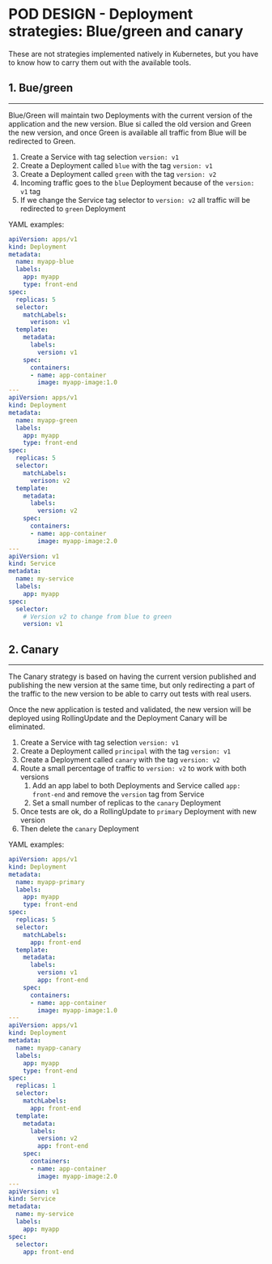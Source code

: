 # POD DESIGN - Deployment strategies: Blue/green and canary

These are not strategies implemented natively in Kubernetes, but you have to know how to carry them out with the available tools.

## **1. Bue/green**
---

Blue/Green will maintain two Deployments with the current version of the application and the new version.
Blue si called the old version and Green the new version, and once Green is available all traffic from Blue will be redirected to Green.

1. Create a Service with tag selection `version: v1`
2. Create a Deployment called `blue` with the tag `version: v1`
3. Create a Deployment called `green` with the tag `version: v2`
4. Incoming traffic goes to the `blue` Deployment because of the `version: v1` tag
5. If we change the Service tag selector to `version: v2` all traffic will be redirected to `green` Deployment

YAML examples:

```yaml
apiVersion: apps/v1
kind: Deployment
metadata:
  name: myapp-blue
  labels:
    app: myapp
    type: front-end
spec:
  replicas: 5
  selector:
    matchLabels:
      verison: v1
  template:
    metadata:
      labels:
        version: v1
    spec:
      containers:
      - name: app-container
        image: myapp-image:1.0
---
apiVersion: apps/v1
kind: Deployment
metadata:
  name: myapp-green
  labels:
    app: myapp
    type: front-end
spec:
  replicas: 5
  selector:
    matchLabels:
      verison: v2
  template:
    metadata:
      labels:
        version: v2
    spec:
      containers:
      - name: app-container
        image: myapp-image:2.0
---
apiVersion: v1
kind: Service
metadata:
  name: my-service
  labels:
    app: myapp
spec:
  selector:
    # Version v2 to change from blue to green
    version: v1
```

## **2. Canary**
---

The Canary strategy is based on having the current version published and publishing the new version at the same time, but only redirecting a part of the traffic to the new version to be able to carry out tests with real users.

Once the new application is tested and validated, the new version will be deployed using RollingUpdate and the Deployment Canary will be eliminated.

1. Create a Service with tag selection `version: v1`
2. Create a Deployment called `principal` with the tag `version: v1`
3. Create a Deployment called `canary` with the tag `version: v2`
4. Route a small percentage of traffic to `version: v2` to work with both versions
   1. Add an app label to both Deployments and Service called `app: front-end` and remove the `version` tag from Service
   2. Set a small number of replicas to the `canary` Deployment
5. Once tests are ok, do a RollingUpdate to `primary` Deployment with new version
6. Then delete the `canary` Deployment

YAML examples:

```yaml
apiVersion: apps/v1
kind: Deployment
metadata:
  name: myapp-primary
  labels:
    app: myapp
    type: front-end
spec:
  replicas: 5
  selector:
    matchLabels:
      app: front-end
  template:
    metadata:
      labels:
        version: v1
        app: front-end
    spec:
      containers:
      - name: app-container
        image: myapp-image:1.0
---
apiVersion: apps/v1
kind: Deployment
metadata:
  name: myapp-canary
  labels:
    app: myapp
    type: front-end
spec:
  replicas: 1
  selector:
    matchLabels:
      app: front-end
  template:
    metadata:
      labels:
        version: v2
        app: front-end
    spec:
      containers:
      - name: app-container
        image: myapp-image:2.0
---
apiVersion: v1
kind: Service
metadata:
  name: my-service
  labels:
    app: myapp
spec:
  selector:
    app: front-end
```
